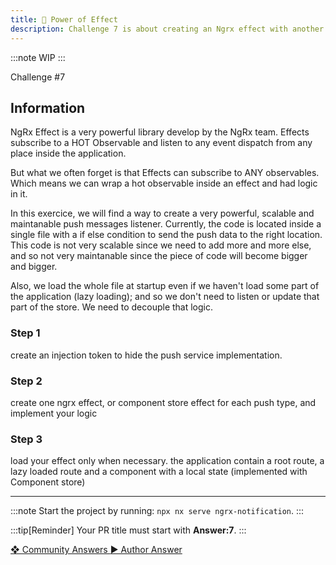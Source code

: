 ```yaml
---
title: 🔴 Power of Effect
description: Challenge 7 is about creating an Ngrx effect with another Rxjs Hot observable
---
```


:::note
WIP
:::

<div class="chip">Challenge #7</div>

## Information

NgRx Effect is a very powerful library develop by the NgRx team. Effects subscribe to a HOT Observable and listen to any event dispatch from any place inside the application.

But what we often forget is that Effects can subscribe to ANY observables. Which means we can wrap a hot observable inside an effect and had logic in it.

In this exercice, we will find a way to create a very powerful, scalable and maintanable push messages listener. Currently, the code is located inside a single file with a if else condition to send the push data to the right location. This code is not very scalable since we need to add more and more else, and so not very maintanable since the piece of code will become bigger and bigger.

Also, we load the whole file at startup even if we haven't load some part of the application (lazy loading); and so we don't need to listen or update that part of the store. We need to decouple that logic.

### Step 1

create an injection token to hide the push service implementation.

### Step 2

create one ngrx effect, or component store effect for each push type, and implement your logic

### Step 3

load your effect only when necessary.
the application contain a root route, a lazy loaded route and a component with a local state (implemented with Component store)

---

:::note
Start the project by running: `npx nx serve ngrx-notification`.
:::

:::tip[Reminder]
Your PR title must start with <b>Answer:7</b>.
:::

<div class="article-footer">
  <a
    href="https://github.com/tomalaforge/angular-challenges/pulls?q=label%3A7+label%3Aanswer"
    alt="Power of Effect community solutions">
    ❖ Community Answers
  </a>
  <a
    href='https://github.com/tomalaforge/angular-challenges/pulls?q=label%3A7+label%3A'
    alt="Power of Effect solution author">
    ▶︎ Author Answer
  </a>
  </div>
